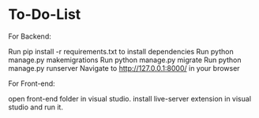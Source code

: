 # To-Do-List

For Backend: 

Run pip install -r requirements.txt to install dependencies
Run python manage.py makemigrations
Run python manage.py migrate
Run python manage.py runserver
Navigate to http://127.0.0.1:8000/ in your browser

For Front-end:

open front-end folder in visual studio.
install live-server extension in visual studio and run it.
